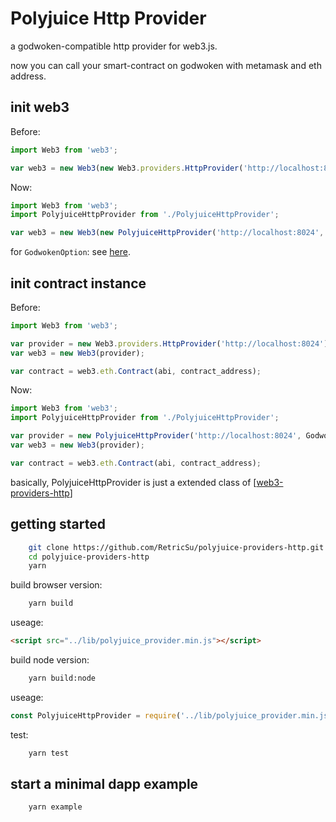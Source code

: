 # Polyjuice Http Provider

a godwoken-compatible http provider for web3.js.

now you can call your smart-contract on godwoken with metamask and eth address.

## init web3

Before:

```js
import Web3 from 'web3';

var web3 = new Web3(new Web3.providers.HttpProvider('http://localhost:8024'));
```

Now:

```js
import Web3 from 'web3';
import PolyjuiceHttpProvider from './PolyjuiceHttpProvider';

var web3 = new Web3(new PolyjuiceHttpProvider('http://localhost:8024', GodwokenOption, ['your abi items array']));
```

for ```GodwokenOption```: see [here](/src/util.ts#L38-L49).

## init contract instance

Before:

```js
import Web3 from 'web3';

var provider = new Web3.providers.HttpProvider('http://localhost:8024');
var web3 = new Web3(provider);

var contract = web3.eth.Contract(abi, contract_address);
```

Now:

```js
import Web3 from 'web3';
import PolyjuiceHttpProvider from './PolyjuiceHttpProvider';

var provider = new PolyjuiceHttpProvider('http://localhost:8024', GodwokenOption, ['your abi items array']);
var web3 = new Web3(provider);

var contract = web3.eth.Contract(abi, contract_address);
```

basically, PolyjuiceHttpProvider is just a extended class of [[web3-providers-http](https://github.com/ChainSafe/web3.js/tree/1.x/packages/web3-providers-http)]

## getting started

```sh
    git clone https://github.com/RetricSu/polyjuice-providers-http.git
    cd polyjuice-providers-http
    yarn 
```

build browser version:

```sh
    yarn build
```

useage:

```html
<script src="../lib/polyjuice_provider.min.js"></script>
```

build node version:

```sh
    yarn build:node
```

useage:

```js
const PolyjuiceHttpProvider = require('../lib/polyjuice_provider.min.js');
```

test:

```sh
    yarn test
```

## start a minimal dapp example

```sh
    yarn example
```
